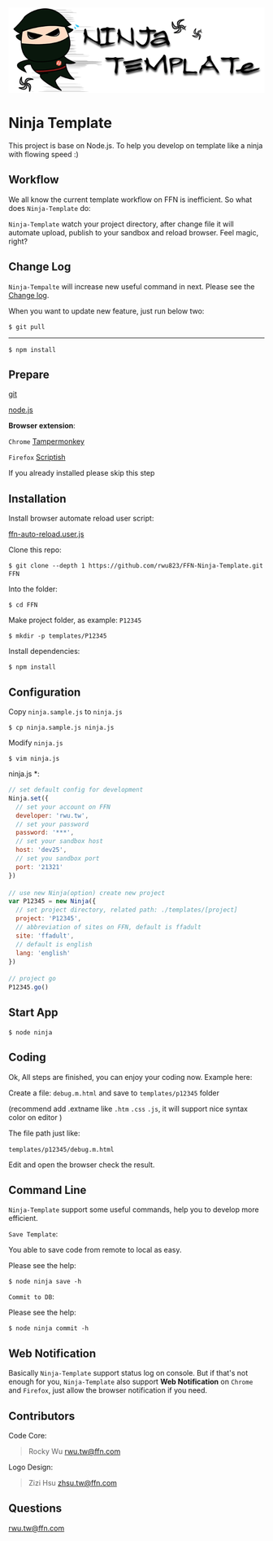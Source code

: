 ![Ninja-Template logo](https://raw.githubusercontent.com/rwu823/FFN-Ninja-Template/master/src/logo-720x240.png)

# Ninja Template

  This project is base on Node.js. To help you develop on template like a ninja with flowing speed :)

## Workflow

  We all know the current template workflow on FFN is inefficient. So what does `Ninja-Template` do:
  
  `Ninja-Template` watch your project directory, after change file it will automate upload, publish to your sandbox and reload browser. Feel magic, right?


## Change Log

`Ninja-Tempalte` will increase new useful command in next. Please see the [Change log](https://github.com/rwu823/FFN-Ninja-Template/blob/master/changelog.md).

When you want to update new feature, just run below two:
      
    $ git pull
    
---

    $ npm install
    

## Prepare

  [git](http://msysgit.github.io/index.html)

  [node.js](http://nodejs.org/download/)
  
  **Browser extension**:
  
  `Chrome` [Tampermonkey](https://chrome.google.com/webstore/detail/tampermonkey/dhdgffkkebhmkfjojejmpbldmpobfkfo)
  
  `Firefox` [Scriptish](https://addons.mozilla.org/zh-tw/firefox/addon/scriptish/)
  
  If you already installed please skip this step

## Installation

  Install browser automate reload user script:
  
  [ffn-auto-reload.user.js](https://github.com/rwu823/FFN-Ninja-Template/raw/master/src/ffn-auto-reload.user.js)

  Clone this repo:

    $ git clone --depth 1 https://github.com/rwu823/FFN-Ninja-Template.git FFN

  Into the folder:

    $ cd FFN
    
  Make project folder, as example: `P12345`
  
    $ mkdir -p templates/P12345
    
  Install dependencies:

    $ npm install
    
## Configuration

  Copy `ninja.sample.js` to `ninja.js`
  
    $ cp ninja.sample.js ninja.js
    
  Modify `ninja.js`
 
    $ vim ninja.js
  
 ninja.js *:
  ```js
  // set default config for development
  Ninja.set({
    // set your account on FFN
    developer: 'rwu.tw',
    // set your password
    password: '***',
    // set your sandbox host
    host: 'dev25',
    // set you sandbox port
    port: '21321'
  })
  
  // use new Ninja(option) create new project
  var P12345 = new Ninja({
    // set project directory, related path: ./templates/[project]
    project: 'P12345',
    // abbreviation of sites on FFN, default is ffadult
    site: 'ffadult',
    // default is english
    lang: 'english' 
  })
  
  // project go
  P12345.go()
  ```
  
## Start App

    $ node ninja

## Coding
  Ok, All steps are finished, you can enjoy your coding now. Example here:
  
  Create a file: `debug.m.html` and save to `templates/p12345` folder 
  
  (recommend add .extname like `.htm` `.css` `.js`, it will support nice syntax color on editor )
  
  The file path just like:
  
  `templates/p12345/debug.m.html`
  
  Edit and open the browser check the result.

## Command Line
  `Ninja-Template` support some useful commands, help you to develop more efficient.
  
  
  `Save Template`:
  
  You able to save code from remote to local as easy.
  
  Please see the help:
  
    $ node ninja save -h
    
  `Commit to DB`:
  
  Please see the help:
  
    $ node ninja commit -h
    
## Web Notification
   Basically `Ninja-Template` support status log on console. But if that's not enough for you, `Ninja-Template` also support **Web Notification** on `Chrome` and `Firefox`, just allow the browser notification if you need.

## Contributors
Code Core:
  > Rocky Wu <rwu.tw@ffn.com> 

Logo Design:
  > Zizi Hsu <zhsu.tw@ffn.com> 

  

## Questions

  <rwu.tw@ffn.com>
